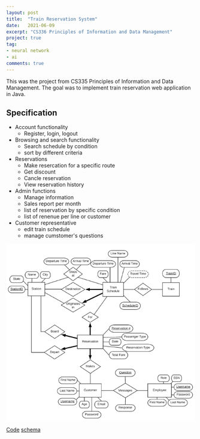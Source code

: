 ```yaml
---
layout: post
title:  "Train Reservation System"
date:   2021-06-09
excerpt: "CS336 Principles of Information and Data Management"
project: true
tag:
- neural network
- ai
comments: true
---
```

This was the project from CS335 Principles of Information and Data Management. The goal was to implement train reservation web application in Java.

## Specification
* Account functionality
    * Register, login, logout
* Browsing and search functionality
    * Search schedule by condition
    * sort by different criteria
* Reservations
    * Make resercation for a specific route
    * Get discount
    * Cancle reservation
    * View reservation history
* Admin functions
    * Manage information
    * Sales report per month
    * list of reservation by specific condition
    * list of renenue per line or customer
* Customer representative
    * edit train schedule
    * manage cumstomer's questions 

![](../assets/img/train.png)

<div markdown="0">
    <a href="https://github.com/Sangkyun-Kim15/Principles-of-Information-and-Data-Management" class="btn">Code</a>
    <a href="https://github.com/Sangkyun-Kim15/Principles-of-Information-and-Data-Management/blob/master/Project_Schema.sql" class="btn">schema</a>
</div>

